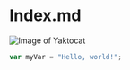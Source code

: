 # Index.md
![Image of Yaktocat](https://octodex.github.com/images/yaktocat.png)
``` javascript
var myVar = "Hello, world!";
```
